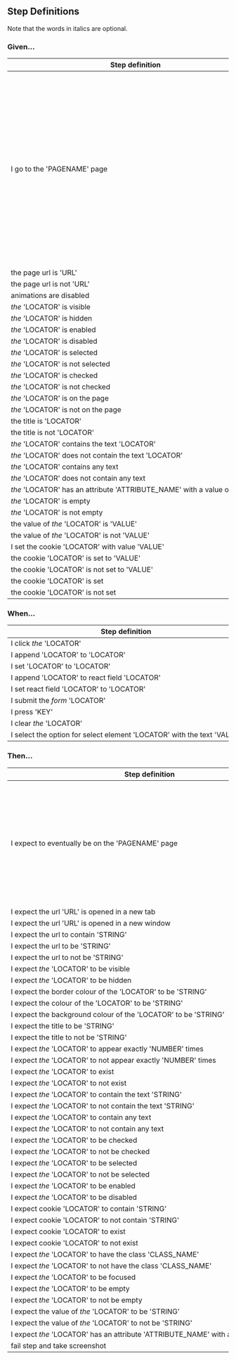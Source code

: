 ## Step Definitions

Note that the words in italics are optional.

### Given...

| Step definition | Notes |
| --- | --- |
| I go to the 'PAGENAME' page | PAGENAME should match the name of the page object file in your pages directory and the first argument to createPage in that same file. This step definition sets the current page object |
| the page url is 'URL' |  |
| the page url is not 'URL' |  |
| animations are disabled |  |
| _the_ 'LOCATOR' is visible |  |
| _the_ 'LOCATOR' is hidden |  |
| _the_ 'LOCATOR' is enabled |  |
| _the_ 'LOCATOR' is disabled |  |
| _the_ 'LOCATOR' is selected |  |
| _the_ 'LOCATOR' is not selected |  |
| _the_ 'LOCATOR' is checked |  |
| _the_ 'LOCATOR' is not checked |  |
| _the_ 'LOCATOR' is on the page |  |
| _the_ 'LOCATOR' is not on the page |  |
| the title is 'LOCATOR' |  |
| the title is not 'LOCATOR' |  |
| _the_ 'LOCATOR' contains the text 'LOCATOR' |  |
| _the_ 'LOCATOR' does not contain the text 'LOCATOR' |  |
| _the_ 'LOCATOR' contains any text |  |
| _the_ 'LOCATOR' does not contain any text |  |
| _the_&nbsp;'LOCATOR'&nbsp;has&nbsp;an&nbsp;attribute&nbsp;'ATTRIBUTE_NAME'&nbsp;with&nbsp;a&nbsp;value&nbsp;of&nbsp;'VALUE' |  |
| _the_ 'LOCATOR' is empty |  |
| _the_ 'LOCATOR' is not empty |  |
| the value of _the_ 'LOCATOR' is 'VALUE' |  |
| the value of _the_ 'LOCATOR' is not 'VALUE' |  |
| I set the cookie 'LOCATOR' with value 'VALUE' |  |
| the cookie 'LOCATOR' is set to 'VALUE' |  |
| the cookie 'LOCATOR' is not set to 'VALUE' |  |
| the cookie 'LOCATOR' is set |  |
| the cookie 'LOCATOR' is not set |  |

### When...

| Step definition | Notes |
| --- | --- |
| I click _the_ 'LOCATOR' |  |
| I append 'LOCATOR' to 'LOCATOR' |  |
| I set 'LOCATOR' to 'LOCATOR' |  |
| I append 'LOCATOR' to react field 'LOCATOR' |  |
| I set react field 'LOCATOR' to 'LOCATOR' |  |
| I submit the _form_ 'LOCATOR' |  |
| I press 'KEY' |  |
| I clear _the_ 'LOCATOR' |  |
| I&nbsp;select&nbsp;the&nbsp;option&nbsp;for&nbsp;select&nbsp;element&nbsp;'LOCATOR'&nbsp;with&nbsp;the&nbsp;text&nbsp;'VALUE' |  |

### Then...

| Step definition | Notes |
| --- | --- |
| I expect to eventually be on the 'PAGENAME' page | Using this changes the page object to the PAGENAME so any subsequent steps in that scenario will be pointing to that page |
| I expect the url 'URL' is opened in a new tab |  |
| I expect the url 'URL' is opened in a new window |  |
| I expect the url to contain 'STRING' |  |
| I expect the url to be 'STRING' |  |
| I expect the url to not be 'STRING' |  |
| I expect _the_ 'LOCATOR' to be visible |  |
| I expect _the_ 'LOCATOR' to be hidden |  |
| I expect the border colour of the 'LOCATOR' to be 'STRING' |  |
| I expect the colour of the 'LOCATOR' to be 'STRING' |  |
| I expect the background colour of the 'LOCATOR' to be 'STRING' |  |
| I expect the title to be 'STRING' |  |
| I expect the title to not be 'STRING' |  |
| I expect _the_ 'LOCATOR' to appear exactly 'NUMBER' times |  |
| I expect _the_ 'LOCATOR' to not appear exactly 'NUMBER' times |  |
| I expect _the_ 'LOCATOR' to exist |  |
| I expect _the_ 'LOCATOR' to not exist |  |
| I expect _the_ 'LOCATOR' to contain the text 'STRING' |  |
| I expect _the_ 'LOCATOR' to not contain the text 'STRING' |  |
| I expect _the_ 'LOCATOR' to contain any text |  |
| I expect _the_ 'LOCATOR' to not contain any text |  |
| I expect _the_ 'LOCATOR' to be checked |  |
| I expect _the_ 'LOCATOR' to not be checked |  |
| I expect _the_ 'LOCATOR' to be selected |  |
| I expect _the_ 'LOCATOR' to not be selected |  |
| I expect _the_ 'LOCATOR' to be enabled |  |
| I expect _the_ 'LOCATOR' to be disabled |  |
| I expect cookie 'LOCATOR' to contain 'STRING' |  |
| I expect cookie 'LOCATOR' to not contain 'STRING' |  |
| I expect cookie 'LOCATOR' to exist |  |
| I expect cookie 'LOCATOR' to not exist |  |
| I expect _the_ 'LOCATOR' to have the class 'CLASS_NAME' |  |
| I expect _the_ 'LOCATOR' to not have the class 'CLASS_NAME' |  |
| I expect _the_ 'LOCATOR' to be focused |  |
| I expect _the_ 'LOCATOR' to be empty |  |
| I expect _the_ 'LOCATOR' to not be empty |  |
| I expect the value of _the_ 'LOCATOR' to be 'STRING'  |  |
| I expect the value of _the_ 'LOCATOR' to not be 'STRING'  |  |
| I&nbsp;expect&nbsp;_the_&nbsp;'LOCATOR'&nbsp;has&nbsp;an&nbsp;attribute&nbsp;'ATTRIBUTE_NAME'&nbsp;with&nbsp;a&nbsp;value&nbsp;of&nbsp;'VALUE' |  |
| fail step and take screenshot |  |